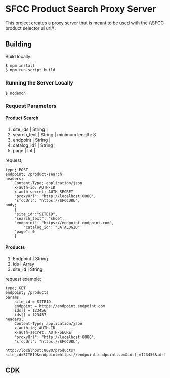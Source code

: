 # SFCC Product Search Proxy Server

This project creates a proxy server that is meant to be used with the /\SFCC product selector ui url/\\.


## Building

Build locally:
```
$ npm install
$ npm run-script build
```
### Running the Server Locally
```
$ nodemon
```

### Request Parameters

#### Product Search

1. site_ids     | String    |
2. search_text  | String    | minimum length: 3
3. endpoint     | String    |
4. catalog_id?  | String    |
5. page         | Int       |

request;

```
type; POST
endpoint; /product-search
headers;
    Content-Type; application/json
    x-auth-id; AUTH-ID
    x-auth-secret; AUTH-SECRET
    "proxyUrl": "http://localhost:8080",
    "sfccUrl": "https://SFCCURL",
body;
    {
	"site_id":"SITEID",
	"search_text": "shoe",
	"endpoint": "https://endpoint.endpoint.com",
        "catalog_id": "CATALOGID"
	"page": 0
    }
```

#### Products

1. Endpoint | String
2. ids      | Array
3. site_id  | String

request example;

```
type; GET
endpoint; /products
params;
    site_id = SITEID
    endpoint = https://endpoint.endpoint.com
    ids[] = 123456
    ids[] = 123457
headers;
    Content-Type; application/json
    x-auth-id; AUTH-ID
    x-auth-secret; AUTH-SECRET
    "proxyUrl": "http://localhost:8080",
    "sfccUrl": "https://SFCCURL",

http://localhost:8080/products?site_id=SITEID&endpoint=https://endpoint.endpoint.com&ids[]=123456&ids[]=123457
```

## CDK

